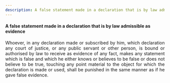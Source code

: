 ```yaml
---
description: A false statement made in a declaration that is by law admissible as evidence
---
```


#### A false statement made in a declaration that is by law admissible as evidence
<div style="text-align: justify">

Whoever, in any declaration made or subscribed by him, which declaration any court of justice, or any public servant or other person, is bound or authorised by law to receive as evidence of any fact, makes any statement which is false and which he either knows or believes to be false or does not believe to be true, touching any point material to the object for which the declaration is made or used, shall be punished in the same manner as if he gave false evidence.

</div>

